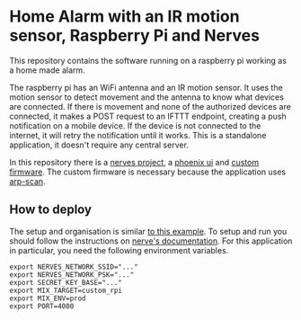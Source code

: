 Home Alarm with an IR motion sensor, Raspberry Pi and Nerves
=======================================

This repository contains the software running on a raspberry pi working as a
home made alarm.

The raspberry pi has an WiFi antenna and an IR motion sensor. It uses the
motion sensor to detect movement and the antenna to know what devices are
connected. If there is movement and none of the authorized devices are
connected, it makes a POST request to an IFTTT endpoint, creating a push
notification on a mobile device. If the device is not connected to the
internet, it will retry the notification until it works. This is a standalone
application, it doesn't require any central server.

In this repository there is a [nerves project](./fw), a [phoenix ui](./ui) and
[custom firmware](./custom_rpi). The custom firmware is necessary because the
application uses [arp-scan](https://linux.die.net/man/1/arp-scan).

How to deploy
-------------

The setup and organisation is similar [to this example](https://github.com/nerves-project/nerves_examples/tree/master/hello_phoenix).
To setup and run you should follow the instructions on [nerve's documentation](https://hexdocs.pm/nerves/getting-started.html).
For this application in particular, you need the following environment variables.

```
export NERVES_NETWORK_SSID="..."
export NERVES_NETWORK_PSK="..."
export SECRET_KEY_BASE="..."
export MIX_TARGET=custom_rpi
export MIX_ENV=prod
export PORT=4000
```
